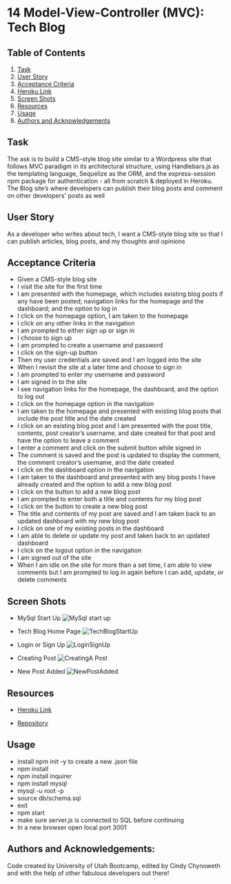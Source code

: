 # 14 Model-View-Controller (MVC): Tech Blog


## Table of Contents

1. [Task](#task)
2. [User Story](#uaser-story)
3. [Acceptance Criteria](#acceptance-criteria)
4. [Heroku Link](heroku-link)
5. [Screen Shots](#screen-shots)
6. [Resources](#resources)
7. [Usage](#usage)
8. [Authors and Acknowledgements](#authors-and-acknowledgements)

## Task

The ask is to build a CMS-style blog site similar to a Wordpress site that follows MVC paradigm in its architectural structure, using Handlebars.js as the templating language, Sequelize as the ORM, and the express-session npm package for authentication - all from scratch & deployed in Heroku. The Blog site’s where developers can publish their blog posts and comment on other developers' posts as well


## User Story

As a developer who writes about tech, I want a CMS-style blog site so that I can publish articles, blog posts, and my thoughts and opinions


## Acceptance Criteria

- Given a CMS-style blog site
- I visit the site for the first time
- I am presented with the homepage, which includes existing blog posts if any have been posted; navigation links for the homepage and the dashboard; and the option to log in
- I click on the homepage option, I am taken to the homepage
- I click on any other links in the navigation
- I am prompted to either sign up or sign in
- I choose to sign up
- I am prompted to create a username and password
- I click on the sign-up button
- Then my user credentials are saved and I am logged into the site
- When I revisit the site at a later time and choose to sign in
- I am prompted to enter my username and password
- I am signed in to the site
- I see navigation links for the homepage, the dashboard, and the option to log out
- I click on the homepage option in the navigation
- I am taken to the homepage and presented with existing blog posts that include the post title and the date created
- I click on an existing blog post and I am presented with the post title, contents, post creator’s username, and date created for that post and have the option to leave a comment
- I enter a comment and click on the submit button while signed in
- The comment is saved and the post is updated to display the comment, the comment creator’s username, and the date created
- I click on the dashboard option in the navigation
- I am taken to the dashboard and presented with any blog posts I have already created and the option to add a new blog post
- I click on the button to add a new blog post
- I am prompted to enter both a title and contents for my blog post
- I click on the button to create a new blog post
- The title and contents of my post are saved and I am taken back to an updated dashboard with my new blog post
- I click on one of my existing posts in the dashboard
- I am able to delete or update my post and taken back to an updated dashboard
- I click on the logout option in the navigation
- I am signed out of the site
- When I am idle on the site for more than a set time, I am able to view comments but I am prompted to log in again before I can add, update, or delete comments


## Screen Shots

- MySql Start Up
![MySql start up](https://user-images.githubusercontent.com/105569378/194733472-be8c2a70-7808-42bf-975b-d091baa60e8d.png)

- Tech Blog Home Page
![TechBlogStartUp](https://user-images.githubusercontent.com/105569378/194733477-191358cb-8a08-45b7-b435-2088e49339f7.png)

- Login or Sign Up
![LoginSignUp](https://user-images.githubusercontent.com/105569378/194733483-8753ee98-bcfc-41d4-a060-dfaa7352fe6b.png)

- Creating  Post
![CreatingA Post](https://user-images.githubusercontent.com/105569378/194733494-b6c8f130-b427-4ab0-9896-18fd6f47b584.png)

- New Post Added
![NewPostAdded](https://user-images.githubusercontent.com/105569378/194733506-4c1aabbf-6271-46bf-8431-183bc5635c65.png)


## Resources

- [Heroku Link](https://git.heroku.com/polar-brook-38055.git)

- [Repository](https://github.com/Cinderbeast/14-Model-View-Controller-MVC-Tech-Blog)


## Usage

- install npm init -y to create a new .json file
- npm install
- npm install inquirer
- npm install mysql
- mysql -u root -p
- source db/schema.sql
- exit
- npm start
- make sure server.js is connected to SQL before continuing
- In a new browser open local port 3001


## Authors and Acknowledgements:

Code created by University of Utah Bootcamp, edited by Cindy Chynoweth and with the help of other fabulous developers out there!

